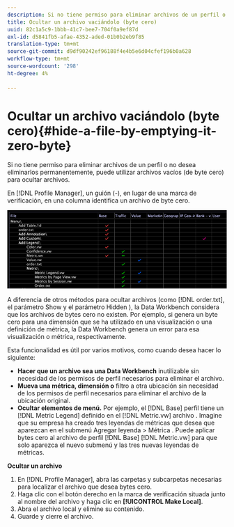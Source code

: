 ```yaml
---
description: Si no tiene permiso para eliminar archivos de un perfil o no desea eliminarlos permanentemente, puede utilizar archivos vacíos (de byte cero) para ocultar archivos.
title: Ocultar un archivo vaciándolo (byte cero)
uuid: 82c1a5c9-1bbb-41c7-bee7-704f0a9ef87d
exl-id: d5841fb5-afae-4352-aded-01b0b2eb9f85
translation-type: tm+mt
source-git-commit: d9df90242ef96188f4e4b5e6d04cfef196b0a628
workflow-type: tm+mt
source-wordcount: '298'
ht-degree: 4%

---
```


# Ocultar un archivo vaciándolo (byte cero){#hide-a-file-by-emptying-it-zero-byte}

Si no tiene permiso para eliminar archivos de un perfil o no desea eliminarlos permanentemente, puede utilizar archivos vacíos (de byte cero) para ocultar archivos.

En [!DNL Profile Manager], un guión (-), en lugar de una marca de verificación, en una columna identifica un archivo de byte cero.

![](assets/vis_ProfMgr_Zero-byte.png)

A diferencia de otros métodos para ocultar archivos (como [!DNL order.txt], el parámetro Show y el parámetro Hidden ), la Data Workbench considera que los archivos de bytes cero no existen. Por ejemplo, si genera un byte cero para una dimensión que se ha utilizado en una visualización o una definición de métrica, la Data Workbench genera un error para esa visualización o métrica, respectivamente.

Esta funcionalidad es útil por varios motivos, como cuando desea hacer lo siguiente:

* **Hacer que un archivo sea una Data Workbench** inutilizable sin necesidad de los permisos de perfil necesarios para eliminar el archivo.
* **Mueva una métrica, dimensión o** filtro a otra ubicación sin necesidad de los permisos de perfil necesarios para eliminar el archivo de la ubicación original.
* **Ocultar elementos de menú.** Por ejemplo, el  [!DNL Base] perfil tiene un  [!DNL Metric Legend] definido en el  [!DNL Metric.vw] archivo . Imagine que su empresa ha creado tres leyendas de métricas que desea que aparezcan en el submenú Agregar leyenda > Métrica . Puede aplicar bytes cero al archivo de perfil [!DNL Base] [!DNL Metric.vw] para que solo aparezca el nuevo submenú y las tres nuevas leyendas de métricas.

**Ocultar un archivo**

1. En [!DNL Profile Manager], abra las carpetas y subcarpetas necesarias para localizar el archivo que desea bytes cero.
1. Haga clic con el botón derecho en la marca de verificación situada junto al nombre del archivo y haga clic en **[!UICONTROL Make Local]**.
1. Abra el archivo local y elimine su contenido.
1. Guarde y cierre el archivo.
